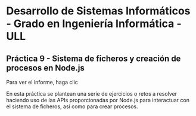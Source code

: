 # Desarrollo de Sistemas Informáticos - Grado en Ingeniería Informática - ULL
## Práctica 9 - Sistema de ficheros y creación de procesos en Node.js


Para ver el informe, haga clic

En esta práctica se plantean una serie de ejercicios o retos a resolver haciendo uso de las APIs proporcionadas por Node.js para interactuar con el sistema de ficheros, así como para crear procesos.
